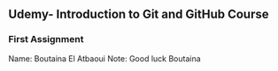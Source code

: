 ## Udemy- Introduction to Git and GitHub Course
### First Assignment

Name: Boutaina El Atbaoui
Note: Good luck Boutaina
